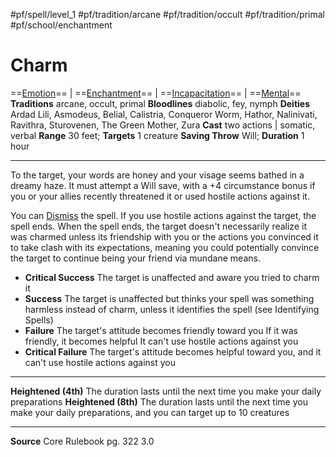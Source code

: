 #pf/spell/level_1 #pf/tradition/arcane #pf/tradition/occult #pf/tradition/primal #pf/school/enchantment 
# Charm
==[Emotion](../../../Traits/Emotion.md)== | ==[Enchantment](../../../Traits/Enchantment.md)== | ==[Incapacitation](../../../Traits/Incapacitation.md)== | ==[Mental](../../../Traits/Mental.md)==
**Traditions** arcane, occult, primal
**Bloodlines** diabolic, fey, nymph
**Deities** Ardad Lili, Asmodeus, Belial, Calistria, Conqueror Worm, Hathor, Nalinivati, Ravithra, Sturovenen, The Green Mother, Zura
**Cast** two actions | somatic, verbal
**Range** 30 feet; **Targets** 1 creature
**Saving Throw** Will; **Duration** 1 hour

---
To the target, your words are honey and your visage seems bathed in a dreamy haze. It must attempt a Will save, with a +4 circumstance bonus if you or your allies recently threatened it or used hostile actions against it.

You can [Dismiss](../../../Actions/Dismiss.md) the spell. If you use hostile actions against the target, the spell ends. When the spell ends, the target doesn't necessarily realize it was charmed unless its friendship with you or the actions you convinced it to take clash with its expectations, meaning you could potentially convince the target to continue being your friend via mundane means.

- **Critical Success** The target is unaffected and aware you tried to charm it
- **Success** The target is unaffected but thinks your spell was something harmless instead of charm, unless it identifies the spell (see Identifying Spells)
- **Failure** The target's attitude becomes friendly toward you If it was friendly, it becomes helpful It can't use hostile actions against you
- **Critical Failure** The target's attitude becomes helpful toward you, and it can't use hostile actions against you

---
**Heightened (4th)** The duration lasts until the next time you make your daily preparations
**Heightened (8th)** The duration lasts until the next time you make your daily preparations, and you can target up to 10 creatures

---
**Source** Core Rulebook pg. 322 3.0